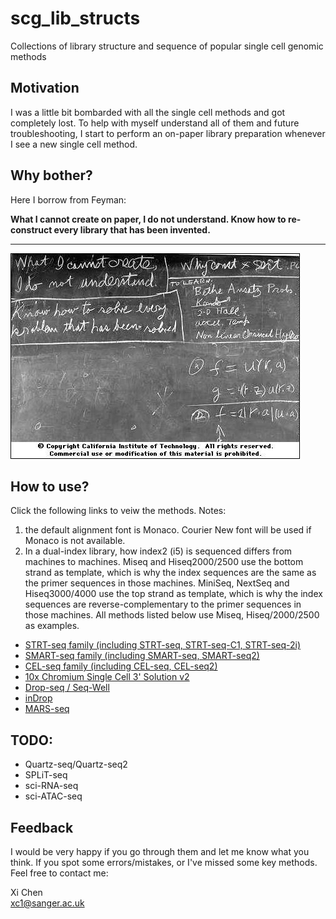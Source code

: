 # scg_lib_structs
Collections of library structure and sequence of popular single cell genomic methods

## Motivation

I was a little bit bombarded with all the single cell methods and got completely lost. To help with myself understand all of them and future troubleshooting, I start to perform an on-paper library preparation whenever I see a new single cell method.

## Why bother?

Here I borrow from Feyman:

**What I cannot create on paper, I do not understand. Know how to re-construct every library that has been invented.**

----

![](data/feyman.jpeg)

## How to use?

Click the following links to veiw the methods. Notes:

1. the default alignment font is Monaco. Courier New font will be used if Monaco is not available.
2. In a dual-index library, how index2 (i5) is sequenced differs from machines to machines. Miseq and Hiseq2000/2500 use the bottom strand as template, which is why the index sequences are the same as the primer sequences in those machines. MiniSeq, NextSeq and Hiseq3000/4000 use the top strand as template, which is why the index sequences are reverse-complementary to the primer sequences in those machines. All methods listed below use Miseq, Hiseq/2000/2500 as examples.

- [STRT-seq family (including STRT-seq, STRT-seq-C1, STRT-seq-2i)](https://teichlab.github.io/scg_lib_structs/STRT-seq_family.html)
- [SMART-seq family (including SMART-seq, SMART-seq2)](https://teichlab.github.io/scg_lib_structs/SMART-seq_family.html)
- [CEL-seq family (including CEL-seq, CEL-seq2)](https://teichlab.github.io/scg_lib_structs/CEL-seq_family.html)
- [10x Chromium Single Cell 3' Solution v2](https://teichlab.github.io/scg_lib_structs/10xChromium.html)
- [Drop-seq / Seq-Well](https://teichlab.github.io/scg_lib_structs/Drop-seq.html)
- [inDrop](https://teichlab.github.io/scg_lib_structs/inDrop.html)
- [MARS-seq](https://teichlab.github.io/scg_lib_structs/MARS-seq.html)

## TODO:

- Quartz-seq/Quartz-seq2
- SPLiT-seq
- sci-RNA-seq
- sci-ATAC-seq

## Feedback

I would be very happy if you go through them and let me know what you think. If you spot some errors/mistakes, or I've missed some key methods. Feel free to contact me:

Xi Chen  
xc1@sanger.ac.uk
